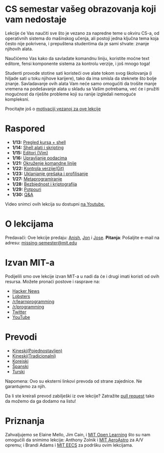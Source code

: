# CS semestar vašeg obrazovanja koji vam nedostaje

Lekcije će Vas naučiti sve što je vezano za napredne teme u okviru CS-a, od operativnih sistema do mašinskog učenja, ali postoji jedna ključna tema koja često nije pokrivena, i prepuštena studentima da je sami shvate: znanje njihovih alata.

Naučićemo Vas kako da savladate komandnu liniju, koristite moćne text editore, fensi komponente sistema za kontrolu verzije, i još mnogo toga!

Studenti provode stotine sati koristeći ove alate tokom svog školovanja (i hiljade sati u toku njihove karijere), tako da ima smisla da steknete što bolje znanje. Savladavanje ovih alata Vam neće samo omogućiti da trošite manje vremena na podešavanje alata u skladu sa Vašim potrebama, već će i pružiti mogućnost da riješite probleme koji su ranije izgledali nemoguće kompleksni.

Procitajte još o [motivaciji vezanoj za ove lekcije](https://missing.csail.mit.edu/about/)

# Raspored

- **1/13:** [Pregled kursa + shell](https://github.com/netboxify/missing-semester/blob/master/lecture-01.md)
- **1/14:** [Shell alati i skripting](https://github.com/netboxify/missing-semester/blob/master/lecture-02.md)
- **1/15:** [Editori (Vim)](https://github.com/netboxify/missing-semester/blob/master/lecture-03.md)
- **1/16:** [Upravljanje podacima](https://github.com/netboxify/missing-semester/blob/master/lecture-04.md)
- **1/21:** [Okruženje komandne linije](https://github.com/netboxify/missing-semester/blob/master/lecture-05.md)
- **1/22:** [Kontrola verzije(Git)](https://github.com/netboxify/missing-semester/blob/master/lecture-06.md)
- **1/23:** [Uklanjanje grešaka i profilisanje](https://github.com/netboxify/missing-semester/blob/master/lecture-07.md)
- **1/27:** [Metaprogramiranje](https://github.com/netboxify/missing-semester/blob/master/lecture-08.md)
- **1/28:** [Bezbjednost i kriptografija](https://github.com/netboxify/missing-semester/blob/master/lecture-09.md)
- **1/29:** [Potpouri](https://github.com/netboxify/missing-semester/blob/master/lecture-10.md)
- **1/30:** [Q&A](https://github.com/netboxify/missing-semester/blob/master/lecture-11.md)

Video snimci ovih lekcija su dostupni [na Youtube.](https://www.youtube.com/playlist?list=PLyzOVJj3bHQuloKGG59rS43e29ro7I57J)

# O lekcijama

Predavači: Ove lekcije predaju: [Anish](https://www.anishathalye.com/), [Jon](https://thesquareplanet.com/) i [Jose](https://josejg.com/). **Pitanja**: Pošaljite e-mail na adresu: missing-semester@mit.edu

# Izvan MIT-a

Podijelili smo ove lekcije izvan MIT-a u nadi da će i drugi imati koristi od ovih resursa. Možete pronaći postove i rasprave na: 

- [Hacker News](https://news.ycombinator.com/item?id=22226380)
- [Lobsters](https://lobste.rs/s/ti1k98/missing_semester_your_cs_education_mit)
- [/r/learnprogramming](https://www.reddit.com/r/learnprogramming/comments/eyagda/the_missing_semester_of_your_cs_education_mit/)
- [/r/programming](https://www.reddit.com/r/programming/comments/eyagcd/the_missing_semester_of_your_cs_education_mit/)
- [Twitter](https://twitter.com/jonhoo/status/1224383452591509507)
- [YouTube](https://www.youtube.com/playlist?list=PLyzOVJj3bHQuloKGG59rS43e29ro7I57J)

# Prevodi

- [Kineski(Pojednostavljen)](https://missing-semester-cn.github.io/)
- [Kineski(Tradicionalni)](https://missing-semester-zh-hant.github.io/)
- [Korejski](https://missing-semester-kr.github.io/)
- [Španski](https://missing-semester-esp.github.io/)
- [Turski](https://missing-semester-tr.github.io/)

Napomena: Ovo su eksterni linkovi prevoda od strane zajednice. Ne garantujemo za njih.

Da li ste kreirali prevod zabilješki iz ove lekcije? Zatražite [pull request](https://github.com/missing-semester/missing-semester/pulls) tako da možemo da ga dodamo na listu!

# Priznanja

Zahvaljujemo se Elaine Mello, Jim Cain, i [MIT Open Learning](https://openlearning.mit.edu/) što su nam omogućili da snimimo lekcije: Anthony Zolnik i [MIT AeroAstro](https://aeroastro.mit.edu/) za A/V opremu; i Brandi Adams i [MIT EECS](https://www.eecs.mit.edu/) za podršku ovim lekcijama.
